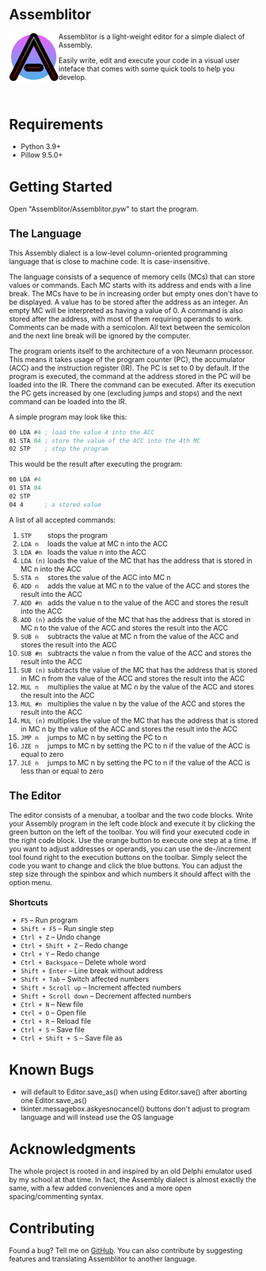 # Assemblitor

<img src="https://github.com/Blyfh/Assemblitor/blob/main/program/sprites/Assemblitor/icon.png" align="left" width="100"/>

Assemblitor is a light-weight editor for a simple dialect of Assembly.

Easily write, edit and execute your code in a visual user inteface that comes with some quick tools to help you develop.

<br clear="left"/>

# Requirements

* Python 3.9+
* Pillow 9.5.0+

# Getting Started

Open "Assemblitor/Assemblitor.pyw" to start the program.

## The Language

This Assembly dialect is a low-level column-oriented programming language that is close to machine code. It is case-insensitive.

The language consists of a sequence of memory cells (MCs) that can store values or commands. Each MC starts with its address and ends with a line break. The MCs have to be in increasing order but empty ones don't have to be displayed. A value has to be stored after the address as an integer. An empty MC will be interpreted as having a value of 0. A command is also stored after the address, with most of them requiring operands to work.
Comments can be made with a semicolon. All text between the semicolon and the next line break will be ignored by the computer.

The program orients itself to the architecture of a von Neumann processor. This means it takes usage of the program counter (PC), the accumulator (ACC) and the instruction register (IR). The PC is set to 0 by default. If the program is executed, the command at the address stored in the PC will be loaded into the IR. There the command can be executed. After its execution the PC gets increased by one (excluding jumps and stops) and the next command can be loaded into the IR.


A simple program may look like this:
```asm
00 LDA #4 ; load the value 4 into the ACC
01 STA 04 ; store the value of the ACC into the 4th MC
02 STP    ; stop the program
```
This would be the result after executing the program:
```asm
00 LDA #4
01 STA 04
02 STP
04 4      ; a stored value
```

A list of all accepted commands:
1. `STP    ` stops the program
2. `LDA n  `   loads the value at MC n into the ACC
3. `LDA #n `  loads the value n into the ACC
4. `LDA (n)` loads the value of the MC that has the address that is stored in MC n into the ACC
5. `STA n  `   stores the value of the ACC into MC n
6. `ADD n  `   adds the value at MC n to the value of the ACC and stores the result into the ACC
7. `ADD #n `  adds the value n to the value of the ACC and stores the result into the ACC
8. `ADD (n)` adds the value of the MC that has the address that is stored in MC n to the value of the ACC and stores the result into the ACC
9. `SUB n  ` subtracts the value at MC n from the value of the ACC and stores the result into the ACC
10. `SUB #n ` subtracts the value n from the value of the ACC and stores the result into the ACC
11. `SUB (n)` subtracts the value of the MC that has the address that is stored in MC n from the value of the ACC and stores the result into the ACC
12. `MUL n  ` multiplies the value at MC n by the value of the ACC and stores the result into the ACC
13. `MUL #n ` multiplies the value n by the value of the ACC and stores the result into the ACC
14. `MUL (n)` multiplies the value of the MC that has the address that is stored in MC n by the value of the ACC and stores the result into the ACC
15. `JMP n  ` jumps to MC n by setting the PC to n
16. `JZE n  ` jumps to MC n by setting the PC to n if the value of the ACC is equal to zero
17. `JLE n  ` jumps to MC n by setting the PC to n if the value of the ACC is less than or equal to zero

## The Editor

The editor consists of a menubar, a toolbar and the two code blocks. Write your Assembly program in the left code block and execute it by clicking the green button on the left of the toolbar. You will find your executed code in the right code block. Use the orange button to execute one step at a time.
If you want to adjust addresses or operands, you can use the de-/increment tool found right to the execution buttons on the toolbar. Simply select the code you want to change and click the blue buttons. You can adjust the step size through the spinbox and which numbers it should affect with the option menu.

### Shortcuts

* `F5` – Run program
* `Shift + F5` – Run single step
* `Ctrl + Z` – Undo change
* `Ctrl + Shift + Z` – Redo change
* `Ctrl + Y` – Redo change
* `Ctrl + Backspace` – Delete whole word
* `Shift + Enter` – Line break without address
* `Shift + Tab` – Switch affected numbers
* `Shift + Scroll up` – Increment affected numbers
* `Shift + Scroll down` – Decrement affected numbers
* `Ctrl + N` – New file
* `Ctrl + O` – Open file
* `Ctrl + R` – Reload file
* `Ctrl + S` – Save file
* `Ctrl + Shift + S` – Save file as

# Known Bugs

* will default to Editor.save_as() when using Editor.save() after aborting one Editor.save_as()
* tkinter.messagebox.askyesnocancel() buttons don't adjust to program language and will instead use the OS language

# Acknowledgments

The whole project is rooted in and inspired by an old Delphi emulator used by my school at that time. In fact, the Assembly dialect is almost exactly the same, with a few added conveniences and a more open spacing/commenting syntax.

# Contributing

Found a bug? Tell me on [GitHub](https://github.com/Blyfh/assemblitor/issues/new). You can also contribute by suggesting features and translating Assemblitor to another language.
